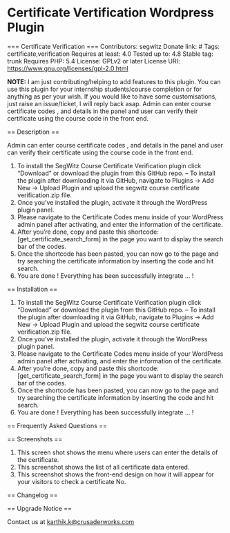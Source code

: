 # Certificate Vertification Wordpress Plugin
=== Certificate Verification ===
Contributors: segwitz
Donate link: #
Tags: certificate,verification
Requires at least: 4.0
Tested up to: 4.8
Stable tag: trunk
Requires PHP: 5.4
License: GPLv2 or later
License URI: https://www.gnu.org/licenses/gpl-2.0.html

<b>NOTE:</b> I am just contributing/helping to add features to this plugin. You can use this plugin for your internship students/course completion or for anything as per your wish. If you would like to have some customisations, just raise an issue/ticket, I will reply back asap.
Admin can enter course certificate codes , and details in the panel and user can verify their certificate using the course code in the front end.

== Description ==

Admin can enter course certificate codes , and details in the panel and user can verify their certificate using the course code in the front end.

1. To install the SegWitz Course Certificate Verification plugin click “Download” or download the plugin from this GitHub repo.
– To install the plugin after downloading it via GitHub, navigate to Plugins → Add New → Upload Plugin and upload the segwitz course certificate verification.zip file.
2. Once you’ve installed the plugin, activate it through the WordPress plugin panel.
3. Please navigate to the Certificate Codes menu inside of your WordPress admin panel after activating, and enter the information of the certificate.
5. After you’re done, copy and paste this shortcode: [get_certificate_search_form] in the page you want to display the search bar of the codes.
6. Once the shortcode has been pasted, you can now go to the page and try searching the certificate information by inserting the code and hit search.
7. You are done ! Everything has been successfully integrate … !

== Installation ==


1. To install the SegWitz Course Certificate Verification plugin click “Download” or download the plugin from this GitHub repo.
– To install the plugin after downloading it via GitHub, navigate to Plugins → Add New → Upload Plugin and upload the segwitz course certificate verification.zip file.
2. Once you’ve installed the plugin, activate it through the WordPress plugin panel.
3. Please navigate to the Certificate Codes menu inside of your WordPress admin panel after activating, and enter the information of the certificate.
5. After you’re done, copy and paste this shortcode: [get_certificate_search_form] in the page you want to display the search bar of the codes.
6. Once the shortcode has been pasted, you can now go to the page and try searching the certificate information by inserting the code and hit search.
7. You are done ! Everything has been successfully integrate … !

== Frequently Asked Questions ==


== Screenshots ==

1. This screen shot shows the menu where users can enter the details of the certificate.
2. This screenshot shows the list of all certificate data entered. 
3. This screenshot shows the front-end design on how it will appear for your visitors to check a certificate No.

== Changelog ==


== Upgrade Notice ==

Contact us at karthik.k@crusaderworks.com
 
